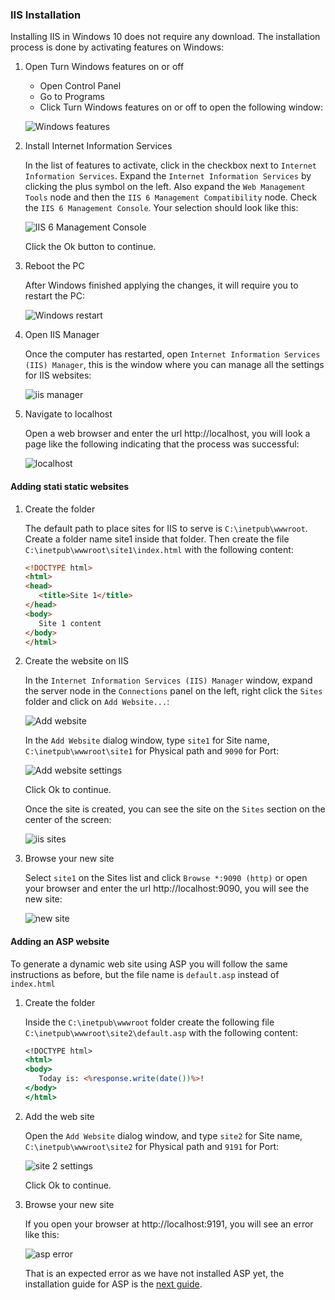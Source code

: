 
### IIS Installation

Installing IIS in Windows 10 does not require any download. The installation process is done by activating features on Windows:

1. Open Turn Windows features on or off

   * Open Control Panel
   * Go to Programs
   * Click Turn Windows features on or off to open the following window:

   ![Windows features](images/iis1.png)

2. Install Internet Information Services

   In the list of features to activate, click in the checkbox next to `Internet Information Services`.
   Expand the `Internet Information Services` by clicking the plus symbol on the left. Also expand the `Web Management Tools` node and then the `IIS 6 Management Compatibility` node.
   Check the `IIS 6 Management Console`. Your selection should look like this:

   ![IIS 6 Management Console](images/iis2.png)

   Click the Ok button to continue.
   
3. Reboot the PC

   After Windows finished applying the changes, it will require you to restart the PC:

   ![Windows restart](images/iis3.png)

4. Open IIS Manager

   Once the computer has restarted, open `Internet Information Services (IIS) Manager`, this is the window where you can manage all the settings for IIS websites:

   ![iis manager](images/iis4.png)


5. Navigate to localhost

   Open a web browser and enter the url http://localhost, you will look a page like the following indicating that the process was successful:

   ![localhost](images/iis5.png)

#### Adding stati static websites

1. Create the folder

   The default path to place sites for IIS to serve is `C:\inetpub\wwwroot`. Create a folder name site1 inside that folder. Then create the file `C:\inetpub\wwwroot\site1\index.html` with the following content:
   
   ```html
   <!DOCTYPE html>
   <html>
   <head>
      <title>Site 1</title>
   </head>
   <body>
      Site 1 content
   </body>
   </html>
   ```

2. Create the website on IIS

   In the `Internet Information Services (IIS) Manager` window, expand the server node in the `Connections` panel on the left, right click the `Sites` folder and click on `Add Website...`:

   ![Add website](images/iis6.png)

   In the `Add Website` dialog window, type `site1` for Site name, `C:\inetpub\wwwroot\site1` for Physical path and `9090` for Port:

   ![Add website settings](images/iis7.png)

   Click Ok to continue.

   Once the site is created, you can see the site on the `Sites` section on the center of the screen:

   ![iis sites](images/iis8.png)

3. Browse your new site

   Select `site1` on the Sites list and click `Browse *:9090 (http)` or open your browser and enter the url http://localhost:9090, you will see the new site:

   ![new site](images/iis9.png)

#### Adding an ASP website

To generate a dynamic web site using ASP you will follow the same instructions as before, but the file name is `default.asp` instead of `index.html`

1. Create the folder
   
   Inside the `C:\inetpub\wwwroot` folder create the following file `C:\inetpub\wwwroot\site2\default.asp` with the following content:

   ```asp
   <!DOCTYPE html>
   <html>
   <body>
      Today is: <%response.write(date())%>!
   </body>
   </html>
   ```

2. Add the web site

   Open the `Add Website` dialog window, and type `site2` for Site name, `C:\inetpub\wwwroot\site2` for Physical path and `9191` for Port:
    
   ![site 2 settings](images/iis10.png)

   Click Ok to continue.

3. Browse your new site

   If you open your browser at http://localhost:9191, you will see an error like this:

   ![asp error](images/iis11.png)

   That is an expected error as we have not installed ASP yet, the installation guide for ASP is the [next guide](asp.md).

   
